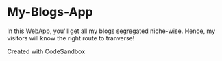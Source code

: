 # My-Blogs-App

In this WebApp, you'll get all my blogs segregated niche-wise.
Hence, my visitors will know the right route to tranverse!

Created with CodeSandbox

